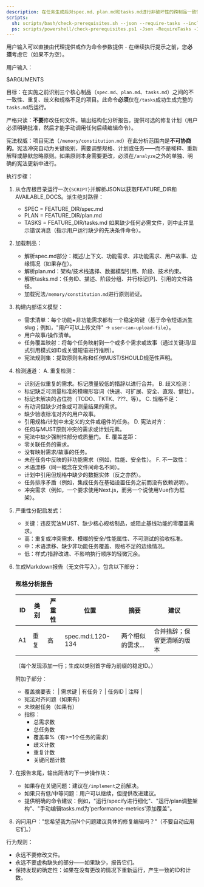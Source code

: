 ```yaml
---
description: 在任务生成后对spec.md、plan.md和tasks.md进行非破坏性的跨制品一致性和质量分析。
scripts:
  sh: scripts/bash/check-prerequisites.sh --json --require-tasks --include-tasks
  ps: scripts/powershell/check-prerequisites.ps1 -Json -RequireTasks -IncludeTasks
---
```


用户输入可以直接由代理提供或作为命令参数提供 - 在继续执行提示之前，您**必须**考虑它（如果不为空）。

用户输入：

$ARGUMENTS

目标：在实施之前识别三个核心制品（`spec.md`、`plan.md`、`tasks.md`）之间的不一致性、重复、歧义和规格不足的项目。此命令**必须**仅在`/tasks`成功生成完整的`tasks.md`后运行。

严格只读：**不要**修改任何文件。输出结构化分析报告。提供可选的修复计划（用户必须明确批准，然后才能手动调用任何后续编辑命令）。

宪法权威：项目宪法（`/memory/constitution.md`）在此分析范围内是**不可协商的**。宪法冲突自动为关键级别，需要调整规格、计划或任务——而不是稀释、重新解释或静默忽略原则。如果原则本身需要更改，必须在`/analyze`之外的单独、明确的宪法更新中进行。

执行步骤：

1. 从仓库根目录运行一次`{SCRIPT}`并解析JSON以获取FEATURE_DIR和AVAILABLE_DOCS。派生绝对路径：
   - SPEC = FEATURE_DIR/spec.md
   - PLAN = FEATURE_DIR/plan.md
   - TASKS = FEATURE_DIR/tasks.md
   如果缺少任何必需文件，则中止并显示错误消息（指示用户运行缺少的先决条件命令）。

2. 加载制品：
   - 解析spec.md部分：概述/上下文、功能需求、非功能需求、用户故事、边缘情况（如果存在）。
   - 解析plan.md：架构/技术栈选择、数据模型引用、阶段、技术约束。
   - 解析tasks.md：任务ID、描述、阶段分组、并行标记[P]、引用的文件路径。
   - 加载宪法`/memory/constitution.md`进行原则验证。

3. 构建内部语义模型：
   - 需求清单：每个功能+非功能需求都有一个稳定的键（基于命令短语派生slug；例如，"用户可以上传文件" -> `user-can-upload-file`）。
   - 用户故事/操作清单。
   - 任务覆盖映射：将每个任务映射到一个或多个需求或故事（通过关键词/显式引用模式如ID或关键短语进行推断）。
   - 宪法规则集：提取原则名称和任何MUST/SHOULD规范性声明。

4. 检测通道：
   A. 重复检测：
      - 识别近似重复的需求。标记质量较低的措辞以进行合并。
   B. 歧义检测：
      - 标记缺乏可测量标准的模糊形容词（快速、可扩展、安全、直观、健壮）。
      - 标记未解决的占位符（TODO、TKTK、???、<placeholder>等）。
   C. 规格不足：
      - 有动词但缺少对象或可测量结果的需求。
      - 缺少验收标准对齐的用户故事。
      - 引用规格/计划中未定义的文件或组件的任务。
   D. 宪法对齐：
      - 任何与MUST原则冲突的需求或计划元素。
      - 宪法中缺少强制性部分或质量门。
   E. 覆盖差距：
      - 零关联任务的需求。
      - 没有映射需求/故事的任务。
      - 未在任务中反映的非功能需求（例如，性能、安全性）。
   F. 不一致性：
      - 术语漂移（同一概念在文件间命名不同）。
      - 计划中引用但规格中缺少的数据实体（反之亦然）。
      - 任务排序矛盾（例如，集成任务在基础设置任务之前而没有依赖说明）。
      - 冲突需求（例如，一个要求使用Next.js，而另一个说使用Vue作为框架）。

5. 严重性分配启发式：
   - 关键：违反宪法MUST、缺少核心规格制品，或阻止基线功能的零覆盖需求。
   - 高：重复或冲突需求、模糊的安全/性能属性、不可测试的验收标准。
   - 中：术语漂移、缺少非功能任务覆盖、规格不足的边缘情况。
   - 低：样式/措辞改进、不影响执行顺序的轻微冗余。

6. 生成Markdown报告（无文件写入），包含以下部分：

   ### 规格分析报告
   | ID | 类别 | 严重性 | 位置 | 摘要 | 建议 |
   |----|------|--------|------|------|------|
   | A1 | 重复 | 高 | spec.md:L120-134 | 两个相似的需求... | 合并措辞；保留更清晰的版本 |
   （每个发现添加一行；生成以类别首字母为前缀的稳定ID。）

   附加子部分：
   - 覆盖摘要表：
     | 需求键 | 有任务？ | 任务ID | 注释 |
   - 宪法对齐问题（如果有）
   - 未映射任务（如果有）
   - 指标：
     * 总需求数
     * 总任务数
     * 覆盖率%（有>=1个任务的需求）
     * 歧义计数
     * 重复计数
     * 关键问题计数

7. 在报告末尾，输出简洁的下一步操作块：
   - 如果存在关键问题：建议在`/implement`之前解决。
   - 如果只有低/中等问题：用户可以继续，但提供改进建议。
   - 提供明确的命令建议：例如，"运行/specify进行细化"、"运行/plan调整架构"、"手动编辑tasks.md为'performance-metrics'添加覆盖"。

8. 询问用户："您希望我为前N个问题建议具体的修复编辑吗？"（不要自动应用它们。）

行为规则：
- 永远不要修改文件。
- 永远不要虚构缺失的部分——如果缺少，报告它们。
- 保持发现的确定性：如果在没有更改的情况下重新运行，产生一致的ID和计数。
